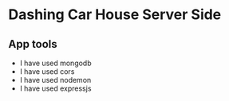 # Dashing Car House Server Side


## App tools

* I have used mongodb
* I have used cors 
* I have used nodemon
* I have used expressjs